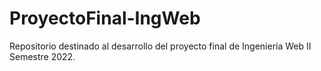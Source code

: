 # ProyectoFinal-IngWeb
Repositorio destinado al desarrollo del proyecto final de Ingeniería Web II Semestre 2022.
